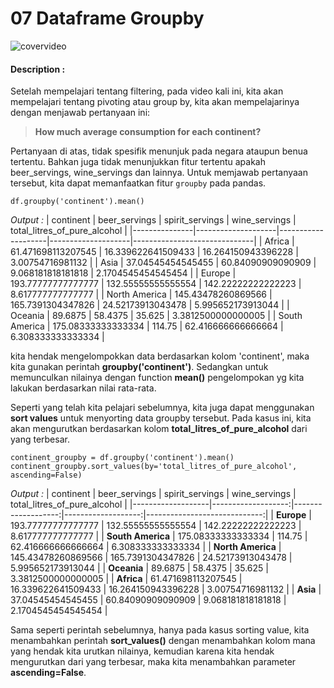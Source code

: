 # 07 Dataframe Groupby

![covervideo](http://bit.ly/makeaicovervideo)

#### **Description :**
Setelah mempelajari tentang filtering, pada video kali ini, kita akan mempelajari tentang pivoting atau group by, kita akan mempelajarinya dengan menjawab pertanyaan ini:

> **How much average consumption for each continent?**

Pertanyaan di atas, tidak spesifik menunjuk pada negara ataupun benua tertentu. Bahkan juga tidak menunjukkan fitur tertentu apakah beer_servings, wine_servings dan lainnya. Untuk memjawab pertanyaan tersebut, kita dapat memanfaatkan fitur ```groupby``` pada pandas.

```
df.groupby('continent').mean()
```
*Output :*
| continent     | beer_servings      | spirit_servings    | wine_servings      | total_litres_of_pure_alcohol |
|---------------|--------------------|--------------------|--------------------|------------------------------|
| Africa        | 61.471698113207545 | 16.339622641509433 | 16.264150943396228 | 3.00754716981132             |
| Asia          | 37.04545454545455  | 60.84090909090909  | 9.068181818181818  | 2.1704545454545454           |
| Europe        | 193.77777777777777 | 132.55555555555554 | 142.22222222222223 | 8.617777777777777            |
| North America | 145.43478260869566 | 165.7391304347826  | 24.52173913043478  | 5.995652173913044            |
| Oceania       | 89.6875            | 58.4375            | 35.625             | 3.3812500000000005           |
| South America | 175.08333333333334 | 114.75             | 62.416666666666664 | 6.308333333333334            |

kita hendak mengelompokkan data berdasarkan kolom 'continent', maka kita gunakan perintah **groupby('continent')**. 
Sedangkan untuk memunculkan nilainya dengan function **mean()** pengelompokan yg kita lakukan berdasarkan nilai rata-rata.

Seperti yang telah kita pelajari sebelumnya, kita juga dapat menggunakan **sort values** untuk menyorting data groupby tersebut. Pada kasus ini, kita akan mengurutkan berdasarkan kolom **total_litres_of_pure_alcohol** dari yang terbesar.

```
continent_groupby = df.groupby('continent').mean()
continent_groupby.sort_values(by='total_litres_of_pure_alcohol', ascending=False)
```
*Output :*
| continent         | beer_servings      | spirit_servings    | wine_servings      | total_litres_of_pure_alcohol |
|-------------------|-------------------:|-------------------:|-------------------:|-----------------------------:|
| **Europe**        | 193.77777777777777 | 132.55555555555554 | 142.22222222222223 | 8.617777777777777            |
| **South America** | 175.08333333333334 | 114.75             | 62.416666666666664 | 6.308333333333334            |
| **North America** | 145.43478260869566 | 165.7391304347826  | 24.52173913043478  | 5.995652173913044            |
| **Oceania**       | 89.6875            | 58.4375            | 35.625             | 3.3812500000000005           |
| **Africa**        | 61.471698113207545 | 16.339622641509433 | 16.264150943396228 | 3.00754716981132             |
| **Asia**          | 37.04545454545455  | 60.84090909090909  | 9.068181818181818  | 2.1704545454545454           |

Sama seperti perintah sebelumnya, hanya pada kasus sorting value, kita menambahkan perintah **sort_values()** dengan menambahkan kolom mana yang hendak kita urutkan nilainya, kemudian karena kita hendak mengurutkan dari yang terbesar, maka kita menambahkan parameter **ascending=False**. 